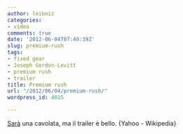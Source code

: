 ```yaml
---
author: leibniz
categories:
- video
comments: true
date: '2012-06-04T07:40:39Z'
slug: premium-rush
tags:
- fixed gear
- Joseph Gordon-Levitt
- premium rush
- trailer
title: Premium rush
url: "/2012/06/04/premium-rush/"
wordpress_id: 4815

---
```

[Sarà](http://en.wikipedia.org/wiki/Premium_Rush) una cavolata, ma il trailer è bello. {Yahoo - Wikipedia}
